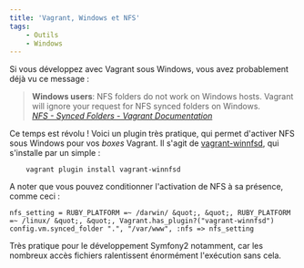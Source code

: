 ```yaml
---
title: 'Vagrant, Windows et NFS'
tags:
    - Outils
    - Windows
---
```


Si vous développez avec Vagrant sous Windows, vous avez probablement déjà vu ce
message&nbsp;:

> **Windows users**: NFS folders do not work on Windows hosts. Vagrant will
> ignore your request for NFS synced folders on Windows.  
>  <cite>[NFS - Synced Folders - Vagrant Documentation](https://docs.vagrantup.com/v2/synced-folders/nfs.html 'NFS - Synced Folders - Vagrant Documentation')</cite>

Ce temps est révolu ! Voici un plugin très pratique, qui permet d'activer NFS
sous Windows pour vos _boxes_ Vagrant. Il s'agit de
[vagrant-winnfsd](https://github.com/GM-Alex/vagrant-winnfsd 'Dépôt GitHub du plugin vagrant-winnfsd'),
qui s'installe par un simple&nbsp;:

```
    vagrant plugin install vagrant-winnfsd
```

A noter que vous pouvez conditionner l'activation de NFS à sa présence, comme
ceci&nbsp;:

```
nfs_setting = RUBY_PLATFORM =~ /darwin/ &quot;, &quot;, RUBY_PLATFORM =~ /linux/ &quot;, &quot;, Vagrant.has_plugin?("vagrant-winnfsd")
config.vm.synced_folder ".", "/var/www", :nfs => nfs_setting
```

Très pratique pour le développement Symfony2 notamment, car les nombreux accès
fichiers ralentissent énormément l'exécution sans cela.
